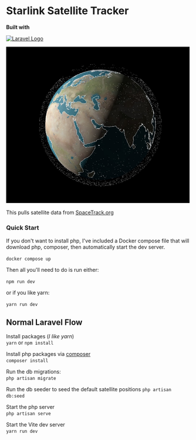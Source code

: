# Starlink Satellite Tracker

**Built with**
<p><a href="https://laravel.com" target="_blank"><img src="https://raw.githubusercontent.com/laravel/art/master/logo-lockup/5%20SVG/2%20CMYK/1%20Full%20Color/laravel-logolockup-cmyk-red.svg" width="150" alt="Laravel Logo"></a></p>

<img src="./public/images/starlink-satellite-tracker.jpg" width="500" alt="Starlink Satellite Tracker">

This pulls satellite data from [SpaceTrack.org](https://www.space-track.org/)

### Quick Start
If you don't want to install php, I've included a Docker compose file that will download php, composer, then automatically start the dev server. 

`docker compose up`

Then all you'll need to do is run either:

`npm run dev`

 or if you like yarn:

`yarn run dev`

## Normal Laravel Flow 
Install packages (*I like yarn*)\
`yarn` or `npm install`

Install php packages via [composer](https://getcomposer.org/download/)\
`composer install`

Run the db migrations:\
`php artisan migrate`

Run the db seeder to seed the default satellite positions
`php artisan db:seed`

Start the php server\
`php artisan serve`

Start the Vite dev server\
`yarn run dev`
